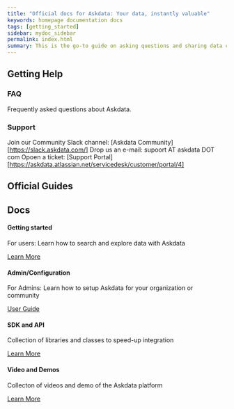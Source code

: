 ```yaml
---
title: "Official docs for Askdata: Your data, instantly valuable"
keywords: homepage documentation docs
tags: [getting_started]
sidebar: mydoc_sidebar
permalink: index.html
summary: This is the go-to guide on asking questions and sharing data cards using Askdata. You’ll learn in depth about how questions are expressed, how to chart data cards, as well as how to share data cards and create feeds.
---
```


## Getting Help

### FAQ
Frequently asked questions about Askdata.

### Support
Join our Community Slack channel: [Askdata Community][https://slack.askdata.com/]
Drop us an e-mail: supoort AT askdata DOT com
Opoen a ticket: [Support Portal][https://askdata.atlassian.net/servicedesk/customer/portal/4] 

## Official Guides

<div class="row">
         <div class="col-lg-12">
             <h2 class="page-header">Docs</h2>
         </div>
         <div class="col-md-3 col-sm-6">
             <div class="panel panel-default text-center">
                 <div class="panel-heading">
                     <span class="fa-stack fa-5x">
                           <i class="fa fa-circle fa-stack-2x text-primary"></i>
                           <i class="fa fa-tree fa-stack-1x fa-inverse"></i>
                     </span>
                 </div>
                 <div class="panel-body">
                     <h4>Getting started</h4>
For users: Learn how to search and explore data with Askdata
                     <p></p>
                     <a href="/docs/getting-started" class="btn btn-primary">Learn More</a>
                 </div>
             </div>
         </div>
         <div class="col-md-3 col-sm-6">
             <div class="panel panel-default text-center">
                 <div class="panel-heading">
                     <span class="fa-stack fa-5x">
                           <i class="fa fa-circle fa-stack-2x text-primary"></i>
                           <i class="fa fa-car fa-stack-1x fa-inverse"></i>
                     </span>
                 </div>
                 <div class="panel-body">
                     <h4>Admin/Configuration</h4>
                     <p>For Admins: Learn how to setup Askdata for your organization or community</p>
                     <a href="/docs/admin-guide" class="btn btn-primary">User Guide</a>
                 </div>
             </div>
         </div>
         <div class="col-md-3 col-sm-6">
             <div class="panel panel-default text-center">
                 <div class="panel-heading">
                     <span class="fa-stack fa-5x">
                           <i class="fa fa-circle fa-stack-2x text-primary"></i>
                           <i class="fa fa-support fa-stack-1x fa-inverse"></i>
                     </span>
                 </div>
                 <div class="panel-body">
                     <h4>SDK and API</h4>
                     <p>Collection of libraries and classes to speed-up integration</p>
                     <a href="/docs/api-and-sdk" class="btn btn-primary">Learn More</a>
                 </div>
             </div>
         </div>
         <div class="col-md-3 col-sm-6">
             <div class="panel panel-default text-center">
                 <div class="panel-heading">
                     <span class="fa-stack fa-5x">
                           <i class="fa fa-circle fa-stack-2x text-primary"></i>
                           <i class="fa fa-database fa-stack-1x fa-inverse"></i>
                     </span>
                 </div>
                 <div class="panel-body">
                     <h4>Video and Demos</h4>
                     <p>Collecton of videos and demo of the Askdata platform</p>
                     <a href="/docs/videos-and-demos" class="btn btn-primary">Learn More</a>
                 </div>
             </div>
         </div>
</div>



